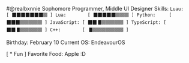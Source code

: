 #@realbxnnie
Sophomore Programmer, Middle UI Designer
Skills:
`
Luau:       [ 🮋🮋🮋🮋🮋🮋🮋🮐 ]
Lua:        [ 🮋🮋🮋🮋🮋🮐🮐🮐 ]
Python:     [ 🮋🮋🮋🮐🮐🮐🮐🮐 ]
JavaScript: [ 🮋🮋🮉🮐🮐🮐🮐🮐 ]
TypeScript: [ 🮋🮋🮉🮐🮐🮐🮐🮐 ]
C++:        [ 🮉🮐🮐🮐🮐🮐🮐🮐 ]
`

Birthday: February 10
Current OS: EndeavourOS

[ * Fun ] Favorite Food: Apple :D
